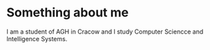 # Something about me
I am a student of AGH in Cracow and I study Computer Sciencce and Intelligence Systems.
